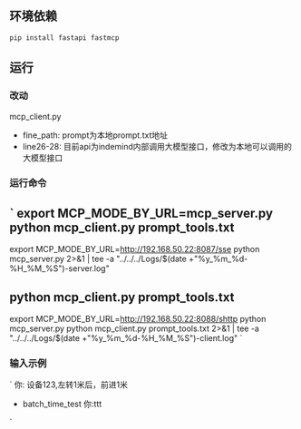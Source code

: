 ## 环境依赖
`
pip install fastapi fastmcp
`

## 运行
### 改动
mcp_client.py 
- fine_path: prompt为本地prompt.txt地址
- line26-28: 目前api为indemind内部调用大模型接口，修改为本地可以调用的大模型接口

### 运行命令


`
export MCP_MODE_BY_URL=mcp_server.py
python mcp_client.py prompt_tools.txt
---
export MCP_MODE_BY_URL=http://192.168.50.22:8087/sse
python mcp_server.py 2>&1 | tee -a "../../../Logs/$(date +"%y_%m_%d-%H_%M_%S")-server.log"

python mcp_client.py prompt_tools.txt
---
export MCP_MODE_BY_URL=http://192.168.50.22:8088/shttp
python mcp_server.py
python mcp_client.py prompt_tools.txt 2>&1 | tee -a "../../../Logs/$(date +"%y_%m_%d-%H_%M_%S")-client.log"
`

### 输入示例
`
你: 设备123,左转1米后，前进1米
- batch_time_test
你:ttt

`
